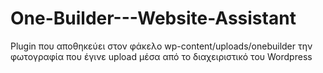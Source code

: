 # One-Builder---Website-Assistant
Plugin που αποθηκεύει στον φάκελο wp-content/uploads/onebuilder την φωτογραφία που έγινε upload μέσα από το διαχειριστικό του Wordpress
